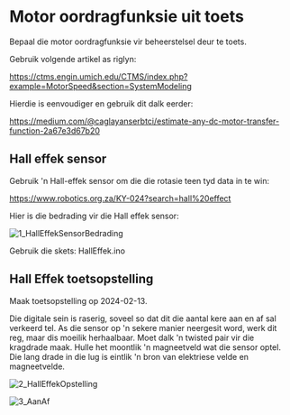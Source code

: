 # Motor oordragfunksie uit toets

Bepaal die motor oordragfunksie vir beheerstelsel deur te toets.

Gebruik volgende artikel as riglyn:

https://ctms.engin.umich.edu/CTMS/index.php?example=MotorSpeed&section=SystemModeling

Hierdie is eenvoudiger en gebruik dit dalk eerder:

https://medium.com/@caglayanserbtci/estimate-any-dc-motor-transfer-function-2a67e3d67b20



## Hall effek sensor

Gebruik 'n Hall-effek sensor om die die rotasie teen tyd data in te win:

https://www.robotics.org.za/KY-024?search=hall%20effect

Hier is die bedrading vir die Hall effek sensor:



![1_HallEffekSensorBedrading](C:\temp\myArduino\motorTF\Prente\1_HallEffekSensorBedrading.jpg)

Gebruik die skets:  HallEffek.ino

## Hall Effek toetsopstelling

Maak toetsopstelling op 2024-02-13.

Die digitale sein is raserig, soveel so dat dit die aantal kere aan en af sal verkeerd tel.  As die sensor op 'n sekere manier neergesit word, werk dit reg, maar dis moeilik herhaalbaar.  Moet dalk 'n twisted pair vir die kragdrade maak.  Hulle het moontlik 'n magneetveld wat die sensor optel.  Die lang drade in die lug is eintlik 'n bron van elektriese velde en magneetvelde.

![2_HallEffekOpstelling](C:\temp\myArduino\motorTF\Prente\2_HallEffekOpstelling.png)



![3_AanAf](C:\temp\myArduino\motorTF\Prente\3_AanAf.png)